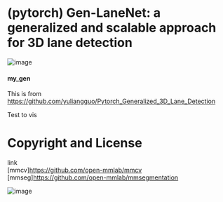 # (pytorch) Gen-LaneNet: a generalized and scalable approach for 3D lane detection
![image](https://user-images.githubusercontent.com/80395558/213062827-0b9facca-c912-4f12-8c7c-48354618fa73.png)

#### my_gen
  This is from https://github.com/yuliangguo/Pytorch_Generalized_3D_Lane_Detection  
  
  Test to vis  
  
  
  # Copyright and License
  link  
  [mmcv]https://github.com/open-mmlab/mmcv  
  [mmseg]https://github.com/open-mmlab/mmsegmentation

![image](https://user-images.githubusercontent.com/80395558/213062693-9ea14e0c-f24d-423e-884c-3ff6dddc1c54.png)

